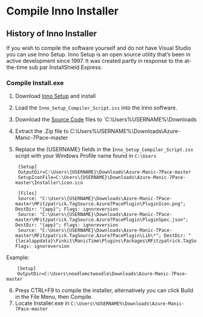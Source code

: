 # Compile Inno Installer

## History of Inno Installer

If you wish to compile the software yourself and do not have Visual Studio you can use Inno Setup.
Inno Setup is an open source utility that’s been in active development since 1997. It was created
partly in response to the at-the-time sub par InstallShield Express.

### Compile Install.exe

1. Download [Inno Setup](http://www.jrsoftware.org/isdl.php) and install
2. Load the `Inno_Setup_Compiler_Script.iss` into the Inno software.
3. Download the [Source Code](https://github.com/mikefitz888/Azure-Manic-7Pace/archive/master.zip) files to `C:\Users\%USERNAME%\Downloads
4. Extract the .Zip file to C:\Users\%USERNAME%\Downloads\Azure-Manic-7Pace-master
5. Replace the {USERNAME} fields in the `Inno_Setup_Compiler_Script.iss` script with your Windows Profile name found in `C:\Users`

        [Setup]
        OutputDir=C:\Users\{USERNAME}\Downloads\Azure-Manic-7Pace-master
        SetupIconFile=C:\Users\{USERNAME}\Downloads\Azure-Manic-7Pace-master\Installer\icon.ico

        [Files]
        Source: "C:\Users\{USERNAME}\Downloads\Azure-Manic-7Pace-master\MFitzpatrick.TagSource.Azure7PacePlugin\PluginIcon.png"; DestDir: "{app}"; Flags: ignoreversion
        Source: "C:\Users\{USERNAME}\Downloads\Azure-Manic-7Pace-master\MFitzpatrick.TagSource.Azure7PacePlugin\PluginSpec.json"; DestDir: "{app}"; Flags: ignoreversion
        Source: "C:\Users\{USERNAME}\Downloads\Azure-Manic-7Pace-master\MFitzpatrick.TagSource.Azure7PacePlugin\Lib\*"; DestDir: "{localappdata}\Finkit\ManicTime\Plugins\Packages\MFitzpatrick.TagSource.Azure7PacePlugin\lib"; Flags: ignoreversion

Example:

        [Setup]
        OutputDir=C:\Users\noodlemctwoodle\Downloads\Azure-Manic-7Pace-master

6. Press CTRL+F9 to compile the installer, alternatively you can click Build in the File Menu, then Compile.
7. Locate Installer.exe in `C:\Users\%USERNAME%\Downloads\Azure-Manic-7Pace-master`